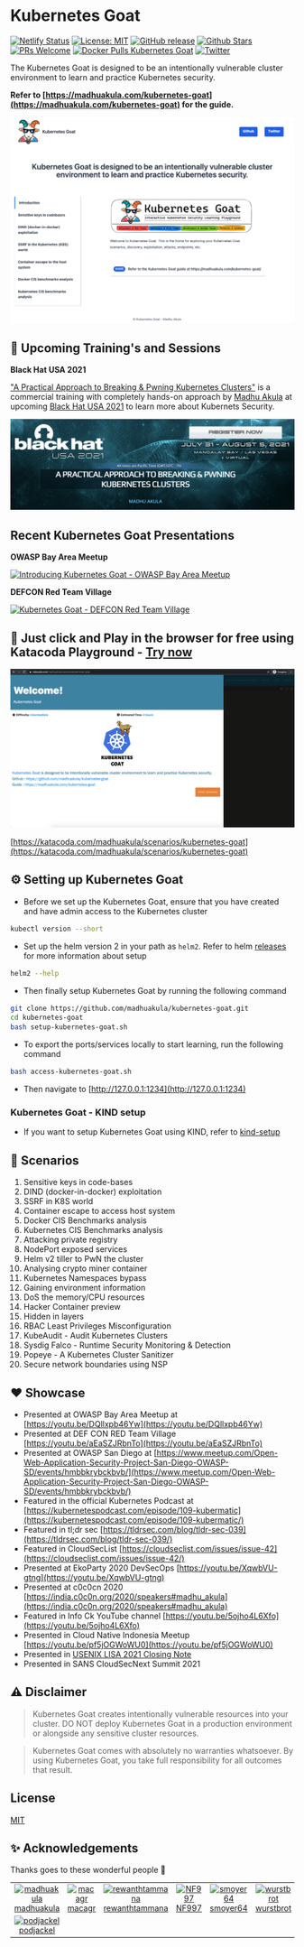 # Kubernetes Goat

[![Netlify Status](https://api.netlify.com/api/v1/badges/e5399be3-9c47-4557-b237-9e6c89f6cada/deploy-status)](https://app.netlify.com/sites/kubernetes-goat/deploys)
[![License: MIT](https://img.shields.io/badge/License-MIT-blue.svg)](https://github.com/madhuakula/kubernetes-goat/blob/master/LICENSE)
[![GitHub release](https://img.shields.io/github/release/madhuakula/kubernetes-goat.svg)](https://github.com/madhuakula/kubernetes-goat/releases/latest)
[![Github Stars](https://img.shields.io/github/stars/madhuakula/kubernetes-goat)](https://github.com/madhuakula/kubernetes-goat/stargazers)
[![PRs Welcome](https://img.shields.io/badge/PRs-welcome-brightgreen.svg)](https://github.com/madhuakula/kubernetes-goat/pulls)
[![Docker Pulls Kubernetes Goat](https://img.shields.io/docker/pulls/madhuakula/k8s-goat-home?logo=docker)](https://hub.docker.com/r/madhuakula/k8s-goat-home)
[![Twitter](https://img.shields.io/twitter/url?url=https://github.com/madhuakula/kubernetes-goat)](https://twitter.com/intent/tweet/?text=Kubernetes%20Goat,%20an%20intentionally%20vulnerable%20by%20design%20training%20platform%20to%20learn%20%23Kubernetes%20Security%20by%20%40madhuakula.%20Check%20it%20out%20&url=https://github.com/madhuakula/kubernetes-goat)

The Kubernetes Goat is designed to be an intentionally vulnerable cluster environment to learn and practice Kubernetes security.

**Refer to [https://madhuakula.com/kubernetes-goat](https://madhuakula.com/kubernetes-goat) for the guide.**

[![Kubernetes Goat Home](./kubernetes-goat-home.png)](https://madhuakula.com/kubernetes-goat)

## 📅 Upcoming Training's and Sessions

**Black Hat USA 2021**

["A Practical Approach to Breaking & Pwning Kubernetes Clusters"](https://rebrand.ly/bhusa21) is a commercial training with completely hands-on approach by [Madhu Akula](https://madhuakula.com) at upcoming [Black Hat USA 2021](https://rebrand.ly/bhusa21) to learn more about Kubernets Security.

[![Black Hat USA 2021 Training](./images/madhuakula-blackhat-usa-2021-kubernetes-security.png)](https://rebrand.ly/bhusa21)

## Recent Kubernetes Goat Presentations

**OWASP Bay Area Meetup**

[![Introducing Kubernetes Goat - OWASP Bay Area Meetup](https://img.youtube.com/vi/DQllxpb46Yw/0.jpg)](https://youtu.be/DQllxpb46Yw)

**DEFCON Red Team Village**

[![Kubernetes Goat - DEFCON Red Team Village](https://img.youtube.com/vi/aEaSZJRbnTo/0.jpg)](https://youtu.be/aEaSZJRbnTo)

## 🎲 Just click and Play in the browser for free using Katacoda Playground - [Try now]((https://katacoda.com/madhuakula/scenarios/kubernetes-goat))

[![Katacoda Playground Kubernetes Goat](./kubernetes-goat-katacoda.png)](https://katacoda.com/madhuakula/scenarios/kubernetes-goat)

[https://katacoda.com/madhuakula/scenarios/kubernetes-goat](https://katacoda.com/madhuakula/scenarios/kubernetes-goat)

## ⚙️ Setting up Kubernetes Goat

* Before we set up the Kubernetes Goat, ensure that you have created and have admin access to the Kubernetes cluster

```bash
kubectl version --short
```

* Set up the helm version 2 in your path as `helm2`. Refer to helm [releases](https://github.com/helm/helm/releases) for more information about setup

```bash
helm2 --help
```

* Then finally setup Kubernetes Goat by running the following command

```bash
git clone https://github.com/madhuakula/kubernetes-goat.git
cd kubernetes-goat
bash setup-kubernetes-goat.sh
```

* To export the ports/services locally to start learning, run the following command

```bash
bash access-kubernetes-goat.sh
```

* Then navigate to [http://127.0.0.1:1234](http://127.0.0.1:1234)

### Kubernetes Goat - KIND setup

* If you want to setup Kubernetes Goat using KIND, refer to [kind-setup](kind-setup/README.md)

## 🏁 Scenarios

1. Sensitive keys in code-bases
2. DIND (docker-in-docker) exploitation
3. SSRF in K8S world
4. Container escape to access host system
5. Docker CIS Benchmarks analysis
6. Kubernetes CIS Benchmarks analysis
7. Attacking private registry
8. NodePort exposed services
9. Helm v2 tiller to PwN the cluster
10. Analysing crypto miner container
11. Kubernetes Namespaces bypass
12. Gaining environment information
13. DoS the memory/CPU resources
14. Hacker Container preview
15. Hidden in layers
16. RBAC Least Privileges Misconfiguration
17. KubeAudit - Audit Kubernetes Clusters
18. Sysdig Falco - Runtime Security Monitoring & Detection
19. Popeye - A Kubernetes Cluster Sanitizer
20. Secure network boundaries using NSP

## ❤️ Showcase

* Presented at OWASP Bay Area Meetup at [https://youtu.be/DQllxpb46Yw](https://youtu.be/DQllxpb46Yw)
* Presented at DEF CON RED Team Village [https://youtu.be/aEaSZJRbnTo](https://youtu.be/aEaSZJRbnTo)
* Presented at OWASP San Diego at [https://www.meetup.com/Open-Web-Application-Security-Project-San-Diego-OWASP-SD/events/hmbbkrybckbvb/](https://www.meetup.com/Open-Web-Application-Security-Project-San-Diego-OWASP-SD/events/hmbbkrybckbvb/)
* Featured in the official Kubernetes Podcast at [https://kubernetespodcast.com/episode/109-kubermatic](https://kubernetespodcast.com/episode/109-kubermatic/)
* Featured in tl;dr sec [https://tldrsec.com/blog/tldr-sec-039](https://tldrsec.com/blog/tldr-sec-039/)
* Featured in CloudSecList [https://cloudseclist.com/issues/issue-42](https://cloudseclist.com/issues/issue-42/)
* Presented at EkoParty 2020 DevSecOps [https://youtu.be/XqwbVU-gtng](https://youtu.be/XqwbVU-gtng)
* Presented at c0c0cn 2020 [https://india.c0c0n.org/2020/speakers#madhu_akula](https://india.c0c0n.org/2020/speakers#madhu_akula)
* Featured in Info Ck YouTube channel [https://youtu.be/5ojho4L6Xfo](https://youtu.be/5ojho4L6Xfo)
* Presented in Cloud Native Indonesia Meetup [https://youtu.be/pf5jOGWoWU0](https://youtu.be/pf5jOGWoWU0)
* Presented in [USENIX LISA 2021 Closing Note](https://www.usenix.org/conference/lisa21/presentation/closing)
* Presented in SANS CloudSecNext Summit 2021

## ⚠️ Disclaimer

> Kubernetes Goat creates intentionally vulnerable resources into your cluster. DO NOT deploy Kubernetes Goat in a production environment or alongside any sensitive cluster resources.

> Kubernetes Goat comes with absolutely no warranties whatsoever. By using Kubernetes Goat, you take full responsibility for all outcomes that result.

## License

[MIT](https://github.com/madhuakula/kubernetes-goat/blob/master/LICENSE)

## ✨ Acknowledgements

Thanks goes to these wonderful people 🎉

<table><tr><td align="center"><a href="https://github.com/madhuakula"><img alt="madhuakula" src="https://avatars.githubusercontent.com/u/6764192?v=4" width="100" /><br />madhuakula</a></td><td align="center"><a href="https://github.com/macagr"><img alt="macagr" src="https://avatars.githubusercontent.com/u/2797772?v=4" width="100" /><br />macagr</a></td><td align="center"><a href="https://github.com/rewanthtammana"><img alt="rewanthtammana" src="https://avatars.githubusercontent.com/u/22347290?v=4" width="100" /><br />rewanthtammana</a></td><td align="center"><a href="https://github.com/NF997"><img alt="NF997" src="https://avatars.githubusercontent.com/u/23374308?v=4" width="100" /><br />NF997</a></td><td align="center"><a href="https://github.com/smoyer64"><img alt="smoyer64" src="https://avatars.githubusercontent.com/u/328333?v=4" width="100" /><br />smoyer64</a></td><td align="center"><a href="https://github.com/wurstbrot"><img alt="wurstbrot" src="https://avatars.githubusercontent.com/u/955192?v=4" width="100" /><br />wurstbrot</a></td></tr><tr><td align="center"><a href="https://github.com/podjackel"><img alt="podjackel" src="https://avatars.githubusercontent.com/u/5067183?v=4" width="100" /><br />podjackel</a></td></tr></table>
